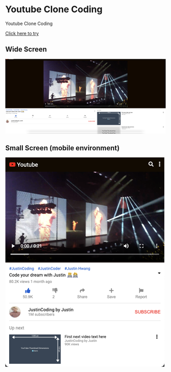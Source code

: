 # Youtube Clone Coding

Youtube Clone Coding

<a href="https://justinhwang92.github.io/Youtube_clone/." rel="nofollow">Click here to try</a>

## Wide Screen

<img src="demo/wide.png" object-fit=contain>

## Small Screen (mobile environment)

<img src="demo/small.png" alt="">
